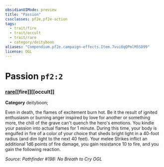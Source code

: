 ```yaml
---
obsidianUIMode: preview
title: "Passion"
cssclasses: pf2e,pf2e-action
tags:
  - trait/fire
  - trait/occult
  - trait/rare
  - category/deityboon
aliases: "Compendium.pf2e.campaign-effects.Item.7vui0qQPmlM5SD99"
license: OGL
---
```

# Passion `pf2:2`

### [rare](rare "Rare Rarity Trait")[[fire]][[occult]]

**Category** deityboon; 




Even in death, the flames of excitement burn hot. Be it the result of ignited enthusiasm or burning anger inspired by love for another or something more, the chill of the grave can't quench the hero's emotions. You kindle your passion into actual flames for 1 minute. During this time, your body is engulfed in fire of a color of your choice that sheds bright light in a 40-foot radius (and dim light to the next 40 feet). Your melee Strikes inflict an additional 1d6 points of fire damage, you gain resistance 10 to fire, and you gain the following reaction.

*Source: Pathfinder #198: No Breath to Cry*
*OGL*